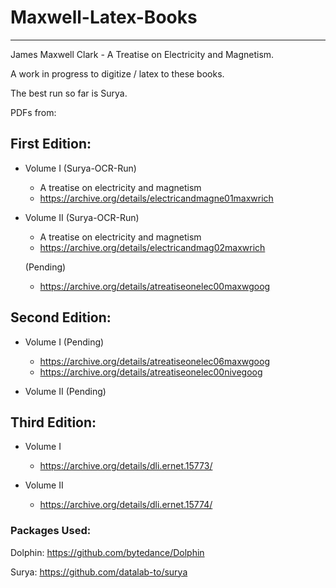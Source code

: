 # Maxwell-Latex-Books
-------------------
James Maxwell Clark - A Treatise on Electricity and Magnetism.

A work in progress to digitize / latex to these books. 

The best run so far is Surya.

PDFs from:

## **First Edition:**
- Volume I (Surya-OCR-Run)
    - A treatise on electricity and magnetism
    - https://archive.org/details/electricandmagne01maxwrich

- Volume II (Surya-OCR-Run)
    - A treatise on electricity and magnetism
    - https://archive.org/details/electricandmag02maxwrich


    (Pending)
    - https://archive.org/details/atreatiseonelec00maxwgoog




## **Second Edition:**
- Volume I 
    (Pending)
    - https://archive.org/details/atreatiseonelec06maxwgoog
    - https://archive.org/details/atreatiseonelec00nivegoog

- Volume II
    (Pending)



## **Third Edition:**
- Volume I
    - https://archive.org/details/dli.ernet.15773/

- Volume II
    - https://archive.org/details/dli.ernet.15774/


### Packages Used: 
Dolphin: 
https://github.com/bytedance/Dolphin

Surya:
https://github.com/datalab-to/surya